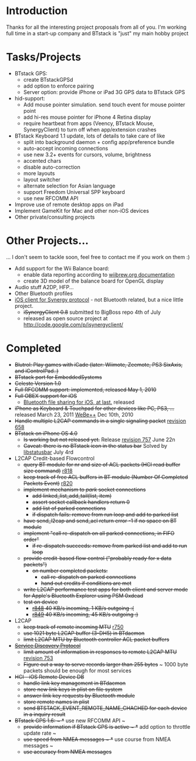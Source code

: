 # Introduction #
Thanks for all the interesting project proposals from all of you. I'm working full time in a start-up company and BTstack is "just" my main hobby project

# Tasks/Projects #
  * BTstack GPS:
    * create BTstackGPSd
    * add option to enforce pairing
    * Server option: provide iPhone or iPad 3G GPS data to BTstack GPS
  * hid-support:
    * Add mouse pointer simulation. send touch event for mouse pointer point
    * add hi-res mouse pointer for iPhone 4 Retina display
    * require heartbeat from apps (Veency, BTstack Mouse, SynergyClient) to turn off when app/extension crashes
  * BTstack Keyboard 1.1 update, lots of details to take care of like
    * split into background daemon + config app/preference bundle
    * auto-accept incoming connections
    * use new 3.2+ events for cursors, volume, brightness
    * accented chars
    * disable auto-correction
    * more layouts
    * layout switcher
    * alternate selection for Asian language
    * support Freedom Universal SPP keyboard
    * use new RFCOMM API
  * Improve use of remote desktop apps on iPad
  * Implement GameKit for Mac and other non-iOS devices
  * Other private/consulting projects

# Other Projects... #
... I don't seem to tackle soon, feel free to contact me if you work on them :)
  * Add support for the Wii Balance board:
    * enable data reporting according to [wiibrew.org documentation](http://wiibrew.org/wiki/Wiimote/Extension_Controllers#Balance_Board)
    * create 3D model of the balance board for OpenGL display
  * Audio stuff A2DP, HFP...
  * Other Bluetooth profiles
  * [iOS client for Synergy protocol](http://www.tuaw.com/2010/06/28/found-footage-synergy-on-ios/) - not Bluetooth related, but a nice little project.
    * ~~iSynergyClient 0.8~~ submitted to BigBoss repo 4th of July
    * released as open source project at http://code.google.com/p/isynergyclient/

# Completed #
  * ~~Blutrol: Play games with iCade (later: Wiimote, Zeemote, PS3 SixAxis, and iControlPad..)~~
  * ~~BTstack port for EmbeddedSystems~~
  * ~~Celeste Version 1.0~~
  * ~~Full RFCOMM support: implemented, released May 1, 2010~~
  * ~~Full OBEX support for iOS~~
    * [Bluetooth file sharing for iOS, at last.](http://getceleste.com) released
  * ~~iPhone as Keyboard & Touchpad for other devices like PC, PS3, ...~~ released March 23, 2011 [WeBe++](http://www.weblooks.ch/webe-plus/) Dec 10th, 2010
  * ~~Handle multiple L2CAP commands in a single signaling packet~~ [revision 658](https://code.google.com/p/btstack/source/detail?r=658)
  * ~~BTstack on iPhone OS 4.0~~
    * ~~Is working but not released yet.~~ Release [revision 757](https://code.google.com/p/btstack/source/detail?r=757) June 22n
    * ~~Caveat: there is no BTstack icon in the status bar~~ Solved by [libstatusbar](http://apt.thebigboss.org/onepackage.php?bundleid=libstatusbar&db=) July 4rd
  * L2CAP Credit-based Flowcontrol
    * ~~query BT module for nr and size of ACL packets (HCI read buffer size command)~~ [r818](https://code.google.com/p/btstack/source/detail?r=818)
    * ~~keep track of free ACL buffers in BT module (Number Of Completed Packets Event)~~ [r820](https://code.google.com/p/btstack/source/detail?r=820)
    * ~~implement mechanism to _park_ socket connections~~
      * ~~add linked\_list\_add\_tail(list, item)~~
      * ~~assert socket callback handlers return 0~~
      * ~~add list of parked connections~~
      * ~~if dispatch fails: remove from run loop and add to parked list~~
    * ~~have send\_l2cap and send\_acl return error -1 if no space on BT module~~
    * ~~implement "call re-dispatch on all parked connections, in FIFO order"~~
      * ~~if re-dispatch succeeds: remove from parked list and add to run loop~~
    * ~~provide credit-based flow control ("probably ready for x data packets")~~
      * ~~on number completed packets:~~
        * ~~call re-dispatch on parked connections~~
        * ~~hand out credits if conditions are met~~
    * ~~write L2CAP performance test apps for both client and server mode for Apple's Bluetooth Explorer using PSM 0xdead~~
    * ~~test on device~~
      * ~~[r848](https://code.google.com/p/btstack/source/detail?r=848) 40 KB/s incoming,  1 KB/s outgoing :(~~
      * ~~[r849](https://code.google.com/p/btstack/source/detail?r=849) 40 KB/s incoming, 45 KB/s outgoing :)~~
  * L2CAP
    * ~~keep track of remote incoming MTU~~ [r750](https://code.google.com/p/btstack/source/detail?r=750)
    * ~~use 1021 byte L2CAP buffer (3-DH5) in BTdaemon~~
    * ~~limit L2CAP MTU by Bluetooth controller ACL packet buffers~~
  * ~~[Service Discovery Protocol](SDP.md)~~
    * ~~limit amount of information in responses to remote L2CAP MTU~~ [revision 753](https://code.google.com/p/btstack/source/detail?r=753)
    * ~~Figure out a way to serve records larger than 255 bytes~~ ~ 1000 byte packets should be enough for most services
  * ~~HCI - iOS Remote Device DB~~
    * ~~handle link key management in BTdaemon~~
    * ~~store new link keys in plist on file system~~
    * ~~answer link key requests by Bluetooth module~~
    * ~~store remote names in plist~~
    * ~~send BTSTACK\_EVENT\_REMOTE\_NAME\_CHACHED for each device in a inquiry result~~
  * ~~BTstack GPS 1.6: ~
    *~~ use new RFCOMM API ~
    * ~~provide information if BTstack GPS is active ~
    *~~ add option to throttle update rate ~
    * ~~use speed from NMEA messages ~
    *~~ use course from NMEA messages ~
    * ~~use accuracy from NMEA messages~~